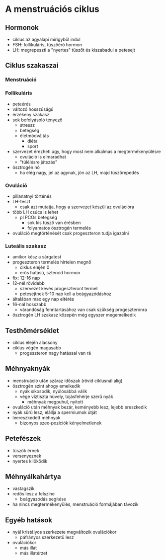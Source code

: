 # A menstruációs ciklus

## Hormonok

- ciklus az agyalapi mirigyből indul
- FSH: follikuláris, tüszőérő hormon
- LH: megrepeszti a "nyertes" tüszőt és kiszabadul a petesejt

## Ciklus szakaszai

### Menstruáció

### Follikuláris

- peteérés
- változó hosszúságú
- érzékeny szakasz
- sok befolyásoló tényező
	- stressz
	- betegség
	- életmódváltás
		- diéta
		- sport
- szervezet érezheti úgy, hogy most nem alkalmas a megtermékenyülésre
	- ovuláció is elmaradhat
	- "túlélésre játszás"
- ösztrogén nő
	- ha elég nagy, jel az agynak, jön az LH, majd tüszőrepedés

### Ovuláció

- pillanatnyi történés
- LH-teszt
	- csak azt mutatja, hogy a szervezet készül az ovulációra
- több LH csúcs is lehet
	- pl PCOs betegség
		- sok kis tüsző van érésben
		- folyamatos ösztrogén termelés
- ovuláció megtörténését csak progeszteron tudja igazolni

### Luteális szakasz

- amikor kész a sárgatest
- progeszteron termelés hirtelen megnő
	- ciklus elején 0
	- erős hatású, szteroid hormon
- fix: 12-16 nap
- 12-nél rövidebb
	- szervezet kevés progeszteront termel
	- petesejtnek 5-10 nap kell a beágyazódáshoz
- általában max egy nap eltérés
- 16-nál hosszabb
	- várandóság fenntartásához van csak szükség progeszteronra
- ösztrogén LH szakasz közepén még egyszer megemelkedik

## Testhőmérséklet

- ciklus elején alacsony
- ciklus végén magasabb
	- progeszteron nagy hatással van rá

## Méhnyaknyák

- menstruáció után száraz időszak (rövid ciklusnál alig)
- ösztrogén szint ahogy emelkedik
	- nyák síkosodik, nyúlósabbá válik
	- vége víztiszta hüvely, tojásfehérje szerű nyák
		- méhnyak megpuhul, nyitott	
- ovuláció után méhnyak bezár, keményebb lesz, lejebb ereszkedik
- nyák sűrű lesz, elállja a spermiumok útját
- leereszkedett méhnyak
	- bizonyos szex-pozíciók kényelmetlenek

## Petefészek

- tüszők érnek
- versenyeznek
- nyertes kilökődik

## Méhnyálkahártya

- vastagszik
- redős lesz a felszíne
	- beágyazódás segíŧése
- ha nincs megtermékenyülés, menstruáció formájában távozik

## Egyéb hatások

- nyál kristályos szerkezete megváltozik ovulációkor
	- páfrányos szerkezetű lesz
- ovulációkor
	- más illat
	- más illatérzet

